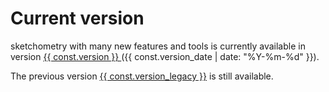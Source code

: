 # Current version

sketchometry with many new features and tools is currently available in version <a href="{{ const.url.start }}" target="_blank">
{{ const.version }}
</a>
({{ const.version_date | date: "%Y-%m-%d" }}).

The previous version <a href="{{ const.url.legacy }}" target="_blank">{{ const.version_legacy }}</a> is still available.
